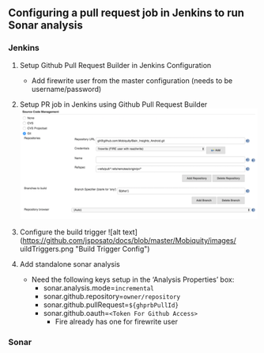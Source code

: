 ## Configuring a pull request job in Jenkins to run Sonar analysis
### Jenkins
1. Setup Github Pull Request Builder in Jenkins Configuration
   * Add firewrite user from the master configuration (needs to be username/password)

2. Setup PR job in Jenkins using Github Pull Request Builder
![alt text](https://github.com/jsposato/docs/blob/master/Mobiquity/images/PR_GitConfig.png "Git Config")

3. Configure the build trigger
![alt text](https://github.com/jsposato/docs/blob/master/Mobiquity/images/ uildTriggers.png "Build Trigger Config")

4. Add standalone sonar analysis
    * Need the following keys setup in the ‘Analysis Properties’ box:
        * sonar.analysis.mode=`incremental`
        * sonar.github.repository=`owner/repository`
        * sonar.github.pullRequest=`${ghprbPullId}`
        * sonar.github.oauth=`<Token For Github Access>`
            * Fire already has one for firewrite user

### Sonar
